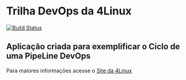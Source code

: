 # Trilha DevOps da 4Linux

<!-- Altere a Flag abaixo com sua URL do Travis -->
[![Build Status](https://travis-ci.com/flaviowj/DevOpsLab-HelloWorld.svg?branch=master)](https://travis-ci.com/flaviowj/DevOpsLab-HelloWorld)

## Aplicação criada para exemplificar o Ciclo de uma PipeLine DevOps


Para maiores informações acesse o [Site da 4Linux](https://www.4linux.com.br/cursos/devops)
